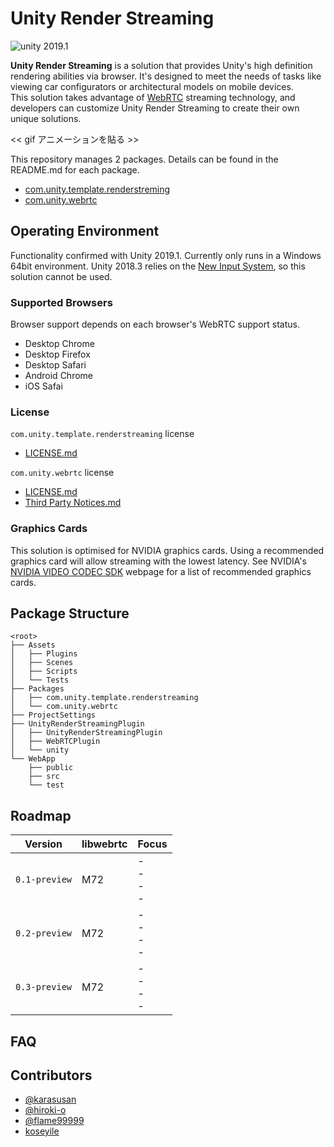# Unity Render Streaming

<img src="https://img.shields.io/badge/unity-2019.1-green.svg?style=flat-square" alt="unity 2019.1">

**Unity Render Streaming** is a solution that provides Unity's high definition rendering abilities via browser. It's designed to meet the needs of tasks like viewing car configurators or architectural models on mobile devices.  
This solution takes advantage of [WebRTC](https://webrtc.org/) streaming technology, and developers can customize Unity Render Streaming to create their own unique solutions.

<< gif アニメーションを貼る >>

This repository manages 2 packages. Details can be found in the README.md for each package.

- [com.unity.template.renderstreming](Packages/com.unity.template.renderstreaming)
- [com.unity.webrtc](Packages/com.unity.webrtc)

## Operating Environment

Functionality confirmed with Unity 2019.1. Currently only runs in a Windows 64bit environment.
Unity 2018.3 relies on the [New Input System](https://github.com/Unity-Technologies/InputSystem), so this solution cannot be used.

### Supported Browsers

Browser support depends on each browser's WebRTC support status.

- Desktop Chrome
- Desktop Firefox
- Desktop Safari
- Android Chrome
- iOS Safai

### License

`com.unity.template.renderstreaming` license
- [LICENSE.md](Packages/com.unity.template.renderstreaming/LICENSE.md)

`com.unity.webrtc` license
- [LICENSE.md](Packages/com.unity.webrtc/LICENSE.md)
- [Third Party Notices.md](Packages/com.unity.webrtc/Third%20Party%20Notices.md)

### Graphics Cards

This solution is optimised for NVIDIA graphics cards. Using a recommended graphics card will allow streaming with the lowest latency. See NVIDIA's [NVIDIA VIDEO CODEC SDK](https://developer.nvidia.com/video-encode-decode-gpu-support-matrix) webpage for a list of recommended graphics cards.

## Package Structure

```
<root>
├── Assets
│   ├── Plugins
│   ├── Scenes
│   ├── Scripts
│   └── Tests
├── Packages
│   ├── com.unity.template.renderstreaming
│   └── com.unity.webrtc
├── ProjectSettings
├── UnityRenderStreamingPlugin
│   ├── UnityRenderStreamingPlugin
│   ├── WebRTCPlugin
│   └── unity
└── WebApp
    ├── public
    ├── src
    └── test
```

## Roadmap

|Version|libwebrtc|Focus|
|-------|-----|-----|
|`0.1-preview`|M72|- <br>- <br>- <br>- |
|`0.2-preview`|M72|- <br>- <br>- <br>- |
|`0.3-preview`|M72|- <br>- <br>- <br>- |

## FAQ

## Contributors

- [@karasusan](https://github.com/karasusan)
- [@hiroki-o](https://github.com/hiroki-o)
- [@flame99999](https://github.com/flame99999)
- [koseyile](https://github.com/koseyile)
